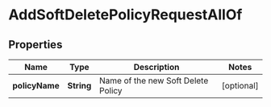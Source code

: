 

# AddSoftDeletePolicyRequestAllOf


## Properties

| Name | Type | Description | Notes |
|------------ | ------------- | ------------- | -------------|
|**policyName** | **String** | Name of the new Soft Delete Policy |  [optional] |



